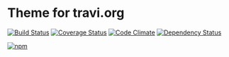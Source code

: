 # Theme for travi.org
[![Build Status](http://img.shields.io/travis/travi/travi.org-theme.svg?style=flat)](https://travis-ci.org/travi/travi.org-theme)
[![Coverage Status](http://img.shields.io/coveralls/travi/travi.org-theme.svg?style=flat)](https://coveralls.io/r/travi/travi.org-theme?branch=master)
[![Code Climate](http://img.shields.io/codeclimate/github/travi/travi.org-theme.svg?style=flat)](https://codeclimate.com/github/travi/travi.org-theme)
[![Dependency Status](http://img.shields.io/gemnasium/travi/travi.org-theme.svg?style=flat)](https://gemnasium.com/travi/travi.org-theme)

[![npm](https://img.shields.io/npm/v/travi.org-theme.svg?maxAge=2592000)](https://www.npmjs.com/package/@travi/travi.org-theme)
